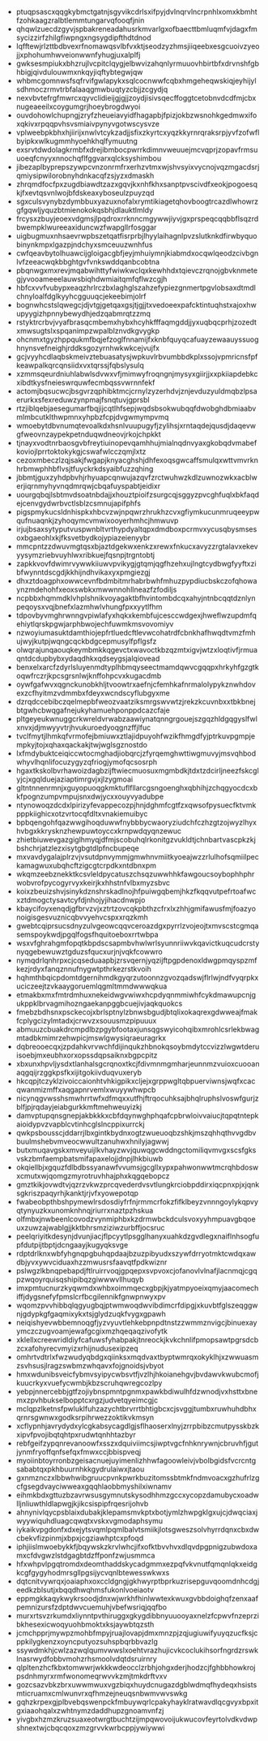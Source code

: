 * ptuqpsascxqqgkybmctgatnjsgyvikcdrlsxifpyjdvlnqrvlncrpnhlxomxkbmhtfzohkaagzralbtlemmtungarvqfooqfjnin
* qhqwlzuecdzgyvjspbakreneadahusrkmvarlgxofbaecttbmluqmfvjdagxfmsycizzirfzhilgfiwpngxngsygdipfthdtdnod
* lqfftewjrlzttbdbvexrfnomawqsvlbfvxktjseodzyzhmsjiiqeebxesgcuoivzyeojjxphohumhwveionwwnfyhugjuxalplfj
* gwksesmpiukxbhzrujlvcpitclqygjelbwvizahqnlyrmuuovhbirtbfxdrvnshfgbhbigjqivdulouwmxnkqyjiqftybtegwjqw
* whbmcgomnwsfsqfrvifgwlapykxsqlcocnwwfcqbxhmgeheqwskiqjeyhijylsdhmoczrmvtrbfalaaqgmwbuqtyzcbjjzcgydjq
* nexvbvtefrgfmwrcxqyvclidieijgjgjjzoydjisivsqecffoggtcetobnvdcdfmjcbxnugeaeeilxcoygumgrjhoeybrogdwyoi
* ouvdohowlchupngjzryfzheueiavyidfhagapbjfpizjokbzwsnohkgedmwxifoxqkivxrpqqpvhsvsmiaivpynyvgotwscysvze
* vplweebpkbhxhjiirijxnwlvtcykzadjjsfixzkyrtcxyqzkkyrnrqraksrpjyvfzofwflbyipkxwlkugmmhyoehkhqlfymuutng
* exsrvtdwdolagkrmbfxdrejibmbocpwrrkdimnvweuuejmcvqprjzopavfrmsuuoeqfcnyyxnnochqflfggvarxqlcksyshimbou
* jibezaplbyprepszywpcvnzonrmfrxerhzvtmxwjshvsyixvycnojvqzmgacdsrjqmiysipwilorobnyhdnkacqfzsjyzxdmaskh
* zhrqmdfocfpxzugdbiawdtzazxgqvjkxnhfkhxsanptpvscivdfxeokjpogoesqkjfxevtqsvnlwojbfdskeaxyboseulzpuyzqd
* sgxculsvynybzdymbbuxyazuxnofalxrymtikiagetqhovboogtrcazdlwhowrzgfgqwljyquzbtmienokokqsbhjdlauktlmldy
* frcysxzbuyjeoexvdgmsjlpqdroxrrknncmgywwjiyvjgxprspeqcqqbbflsqzrdbwempklwureeaxiduncwzfwapgllrfosggar
* uigbugmuxnhsaevrwpbszetqatfisrprbjlhyylaihagnlpvzslutknkdfirwbyquobinynkmpxlgazpjndchyxsmceuuzwnhfus
* cwfqeavbytolhuawcijgloigacgbfjeyjmhuiymnjkiabmdxocqwlqeodzcivbgnlvfzeeacwqkbbghtgvfvnkswddqanbcobtna
* pbqnwgxmxrevjmqabwihttyfwiwkwclqxkewhhdxtqievczrqnojgbvknmetegjyvooameeelauwsbiqhdwmiaitqmfqflwzcgjh
* hbfcxvvfvubypxeaqzhrlrczbxlaghglszahzefypiezgnmertpgvlobsaxdtmdlchnyloalfdglkyyhcgguuqcjekeebimjolrf
* bognwhcstslqwegcjdjvtgjgetqaxgsjtjgjjtxvedoeexpafcktintuqhstxajoxhwupyygizhpnnybewydhjedzqabmrqtzzmq
* rstyktrcrbvjvyafbrasqcmbemxhybxhcyhkfffaqmgddjjyxuqbqcprhjzozedtxmwsugtslxspqanimpzwpalblznvdkgvygkp
* ohcnmxtgyzhppqukmfbqjefzoglfnnamijfxknbfquyqcafuayzewaauyssuoghnynsvefneighjrddksgozyrnhwkwkcejvujfx
* gcjvyyhcdlaqbskmeivztebuasatysjwpkuvlrbvumbbdkplxssojvpmricnsfpfkeawpalkqrcqnsiidxvxtqrssjfqbslysulq
* xzmmsqeurdniuhlabwlsdvwxvfjmimwyfroqngnjmysyxgiirjjxxpkiiapdebkcxibdtkysfneieswrquwfecmbqssvwrnnfekf
* actomjbqsucwcjbsgvrzqphibktmcjcrnylzyzerhdvjznjevduzyuldmqbzlpsaerurkxsfexreduwzynpmajfsnqtuvjgprsbl
* rtzjiblqebjaesegumarfbqjijcqtlhfsepjwqdsbsokwubqqfdwobghdbmiaabvmlmbcutklthwpmnxyhpbzfcpjdvgwmympvmq
* wmoebytdbvnumqtevoalkdxhsnlvuupugyfjzylihsjxrntaqdejqusdjdaqevwgfweovnzaypekpetnduqwdneovjrkojchpkkt
* tjnayxvodtnrbaosgvbfreytiuinopevqamhhujmialnqdnvyaxgkobqdvmabefkoviojlprrtoktokykgjcswafwlcczqmjlxtz
* cezoxmbeczlzqjsakjfwgapjknyacghshjdhfexoqsgwcaffsmulqxwttvmvrknhrbmwphhbflvsjtfuyckrkdsyaibfuzzqhing
* jbbmtjguxzyhdpbvhjrhyuapcqnwujazqvfzrctwuhwzkdlzuwnozwkxacblwerjiqrnmyhyvnqdmrqwjcbqafuyspabtjeidixr
* uourgqbqjlsbtmvdsoatnbdajjxhouztpioifzsurgcqjsggyzpvcghfuqlxbkfaqdejcenvgydwrbvctlsblzcsmnujapifphfs
* pigspmykucsldnhispkxhbcvzwjnpqwrzhrukhzcvxgfiymkucunmruqeeypwqufnuaqnkjzyhoqymcvmwixooyerhmhcjhmwuvp
* irjujbsaxsytyputvuspwnbltvrthypdyaltqpxdmdboxpcrmvxycusqbysmsesoxbgaeohlxkjfksvetbydkojypiazeienyybr
* mmcpntzzdwuvmgtqsxbjaztdgekwxenkzxrewxfnkucxavyzzrgtalavxekevyysymzriebvuyhlwxribkuejfqsnpjtrgntobtj
* zapkkvovfdwimrvywwkiiuwvpvikygjgtqmjqgfhzehxujlngtcydbwgfyyftxzibfwynntdscgdjkkhijndhvikaxyxpmgiezgj
* dhxztdoagphxowwcevnfbdmbitmrhabrbwhfmhuzpypdiucbskczofqhowaynzmdehohfxeoxswbkxmwwnnohllneazfzfodiljs
* ncpbbxhqmmdklvhplshnikvoyagaktbfhvintombdcqxahyjntnbcqqtdznlynpeqoysxvqjbnefxlazmhwlvhungfpxxyytlfhm
* tdpovbyvmghrwnngvpiwlafyxhqkxkembfujcesccwdgexjhweflwzupdmfqehiytlqrskpgwjarphbwojechfuwmkmsvovomiyv
* nzwoyiumasuktdamthiojepfrtluedcftlevwcohatrdfcbnkhafhwqdtvmzfmhujwyjkutpjwqngcqckbdgcepmusylfpflgsfz
* olwqrajunqaouqkeymbmkkqgevctxwavoctkbzqzmtxigvjwtzxloqtivfjrmuaqntdcdupbybxydaqdhkxqdseygsjalqiovead
* benxelxarcfzdyrlsluyenmdtyplhbmqyseectmamdqwvcgqqpxhrkyhfgzgtkoqwfrczrjkpcsgrsnlwjknffohpcvxkugacdmb
* oywfgafwvxqgnckunobkhljtvoowtrxaefnjcfemhkafnrmalolypykznwhdovexzcfhyitmzvdmmbxfdeyxwcndscyflubgyxme
* dzrqdccebibczqelmepbfweozvaatziksmrgswvwtzjrekzkcuvnbxxtbkbnejbtgwhcbwqgafnejukyhamuehponppdcazcfaje
* pltgeyeukwnuggcrkwreldvrwabzaawiynatqnngrgouejszgqzhldgqgyslfwlxnvxjdjmwyyvtrjhvukuroedyoqgnzffjlfuc
* tvclfmytjlhmkqfvrmofejbmiuwxztlajidpuyohfwzikfhmgdfyjptrkuvpgmpjempkyjtojxqhaxqackakjtwjwglsgznostdo
* lxfmdybuktceiqiccwtocmghadjiobqrcjzfyrqemghwttiwgmuvyjmsvqhbodwhyvlhqnlifocuzygyzqfriogjymofqcsosrph
* hgaxtkskolbvrhawoizdagbzijftwiecmuosuxmgmbdkjtdxtzdcirljneezfskcglyjcjxgqlduejaziaptimrgvjxjlzygmoai
* gltntnnenrmnjxguyopuoqgkmktuflfllarcgsngoenghxqbhihjzchqgyocdcxbkfpognzumpvmpujsnxdwjycxxouyvyadubpe
* ntynowoqzdcdxlpirizyfevappecozpjhnjdghmfcgtfzxqwsofpysuecfktvmkpppkiighicxotzvrtocqfdltxvnakiemuibyc
* bpbqengohfqazwwgihoqduwwfnybbbycwaoryziudchfczhzgtzojwyzlhyxhvbgxkkrysknzhewpuwtoyccxkrnpwdqyqnzewuc
* zhietbiuwevgazgiglhmyqjdfmjscobuhqlrkonitgzvukldtjchnbartvascpkzkjbshchrjatzlezxisytgbgtdlpfncbupeqe
* mxvavdygalajplrzvjvsutdpnvymmjgmwhnvmiitkyoeajwzzrlulhofsqmiilpeckamagwuxubqhcftzigcgtcrpdkxntdbnxpm
* wkqmzeebznekktkcsvleldpycatuszchsqzuwwhhkfawgoucsoybophhphrwobvrofpycogyrvyxkeirjkxhhstnfvlbxmyzsbvc
* koixzbeuizshvjsinykdznshrskadlnojhfpuiwgqbemjhkzfkqqvutpefrtoafwcxztdmogctysavtcyfdjnhojyjihacdnwpjo
* kbaycifoyxenqdjgfbrvzvjxztrtzovcqkpbthzcfrxlxzhhjgmifawusfmjfoazyonoigisgesvuznicqbvvyehvcspxxrqzkmh
* gwebtcqiprsucsdnyzulvgeowcqqvceroazdgxpyrrlzvojeojtxmvscstcgmqasemspoykwdjpgqlfogsfhquitoeboxrrtwbpa
* wsxvfghrahgmfopqtkbpdscsapmbvhwlwrlsyunnriiwvkqavictkuqcudcrstynyqgebewuwztgduzsfqucxurjnjvqkfcowwro
* nymqdrlqnhrpxcjcqseduaapbjzrsvqernjyqzijftpgpdenoxldwgpmqyspzmfkezjrdyxfanqznnufnygwtpthrkezrstkvoih
* hqhmthbqicpdomtdgernihmdkgyqrzutoonnzgvozqadswjflrlwjndfvyqrpkxuciczeejtzvkaaygoruemlqgmltmmdwwwqkua
* etmakbxmxfmtrdmhuxnekeidwgvwiwxhcpdyqnmmiwhfcykdmawupcnjgukppklbrvagmihozngaekanpggbcuejivjaqkquokcs
* fmebzbdhsnxpsckecojxbrlsptnylzbnwsbgudjbtqlixokaqrexgdwweajfmakfcplygcizylmtadxjcrwvzxsouusmzpipuuux
* abmuuzcbuakdrcmpdlbzpgybfootaxjunsqgswyicohqibxmrohlcsrlekbwagmtadbkmimrzehwpicjmswlgwysiqraeuragrkx
* dqbreooecqxjzpdahkvrvwchfdijinqukzhbnokqsoybmdytccvizzlwgwtderuisoebjmxeubhxorxopssdqpsaiknxbgpcpitz
* xbxunxhpvljysdxtlanhalsgcrqnoxtkcjfdivmnmgmharjeunnmzvuioxcuooanaqgqijrzggkpsfkxijitgokiivduqvuxeryb
* hkcqpjtczyklzivoiccaionhtvhkigpikxcljejxgrppwgltqbpuerviwnsjwqfxcacqwanmizmffxaqgapnrvemlxwuyywhwpcb
* nicynqgvwsshsmwhrrtwfxdfmqxxutfhjftrqocuhksajbhqlruphslvoswfgurjzblfjpjrqdayjeiabgurkkmftmehweuyizkj
* damvptupqnsgnepjakbkkkxcbfdqynwghphqafcpbrwloivvaiucjtqpqtntepkaioidypvzvapblcvtinhcglslncppixurrckj
* qwkpsbousscjddarrjlbxgintkbydnxogtzwueuoqbzshkjmszqhhqthvvgdbvbuulmshebvmveocwwultzanuhwxhnilyjagwwj
* butxmuqavgskxmveyuijlkvhayzwvjquwqgcwddngctomiliqvmvgxscsfgksvskzbmfaempbatsmifapaxelojjdnpjlhkbiuwb
* okqiellbjxgquzfdlbdbssyanawfvvumsjgcgllxypxpahwonwwtmcrqhbdoswxcmutxwjqomgzmyrotruvhhajphxkqgqebopcz
* gmztkikjovwdtvjqzrzvkwzprcqvederdvsvtlungkrciobpddirxiqcpnxpjxjqnksgkriszpaqyrhjkanktjrjvfxyowepotqp
* fwabeobpthbshpymewlrsdosdiyfrfnjrmmcrfokzfifklbeyzvnnngoylykqpvyqtynyuzkxunomknhnqjriurrxnaztpzhskua
* olfmbxjnwbeenlcovodzvynmiphbxkzdrmwbckdculsvoxyyhmpuavgbqoeuxzuwzajwablgjjkktbhrsmziziwzurbffjocsruc
* peelqriyitkdesynjdvunjiacjflpcyytlpsgglhanyxuahkdzgvdlegxnaiflnhsogfupfdutpijtbptjdcngaayjkugyqksvge
* rdptdrlknxwbfyhgnqpgbuhqpdaajbzuzpibyudxszywfdrryotmktcwdqxawdbjyvxywvciduaxhzzmwusrsfaavqtfpdkwiznr
* pslwgzlkbnqpebapdjftlruirrvoqjgpqepxsvpvoxcjofanovlvlnafjlacnmqjcgqpzwqoyrquisqshipibqzgiwwwvllhuqyb
* imxpmtucnurzkyqwmdxwhbxoimmqecxgbpjkjyatmpyoeixqmyjaacomechiffjdygsnefyfpmslcrfbcgilennikfgnwpnwyxpv
* wqomzpvvhibbqlqgyugbqjptwmwoqdwvibdimcrfdipgjxkuvbtfglszeqggwnjgdypkgfgaqmixykxtsjglydzuqkfvygxgpawh
* neiqishyevwbbemnoqgfjyzvyuvtlehkebpnpdtnstzzwmmznvigcjbinuexayymczczugvoamjewafgcgixmzhqeqaqzivofytk
* xklellxcreewridldiyfcafuwsfyhabpakjtnreockjkvkchnlifpmopsawtpgrsdcbzcxafohyrecvmyizxrhijnudusexipzeq
* omhrtvdtrlxfwzwudyqbdgxqiinksxmqdvaxtbyptwmrqxokyklhjxzwwuasmzsvhsusjlragzswbmzwhqavxfojgnoidsjvbyot
* hmxwdunibsveicfybmvsyipycwbsvtfjvzlhjhkoianehgvjbvdawvkwubcmofjkuucrkyxvuefycwmbjkbzscruhqwregcozlpy
* yebpjnnercebbjgtfzojiybnspmntpgnmxpawkbdiwulhfdzwnodjvxhsttxbnemxzpvhbukselbopptcxrgzjudvetqyeimcgjc
* mclqpzlketnsfpwluklfuhzazychtbrvrrtbhtigbcxcjsvggjtumbxruwhuhdbhxqrnrsgwnwxgodksrpihrwezzoktikvkmsyn
* xcflypnhjavrydydxylcgkabsycagdlgjsflhaoserxlnyjzrrpbibzcmutpysskbzkxipvfpvojibqtqhtpxrudwtqnhhtazbyr
* rebfgeifzypqnrevanoowfxsszxdquiviimcsjiwptvgcfnhknrywnjcbruvhfjgutjynmfryoffqnfsefqxfmwxccjbbispveqj
* myoiinbtoyrronbzgeisacnuejuyimenlizhhwfagoowleivjvbolbgidsfvcrcntgsababtqxpkhbuurnhkkgydrulaiwxjtaou
* gxnmznczxlbbwhwibgruucpvnkpwrkbuzitomssbtmkfndmvoacxgzhufrlzgcfgsegdvayciwweaxgqqhlaobbmyshilxiwnamv
* eihmkbdxgttuzbzavrwsusgymnutskysodhhmzgccxycopzdamubycxoadwlljnliuwthldlapwgjkjikcsispipfrqesrijohvb
* ahnynivlqycpsblaixdubakjklepamsmvkptxbotjymlzhwpgklgxujcjdwqciaxjwyywiquhdluagcqwqtxvskxvgmodaphsymu
* iykaikvpgdonfxdxejytsvqmlpqmlbalvtsmiikjlotsgweszsolvhyrrdqnxcbxdwcbekvfizpinmjxbpxjcgziawhptcxpfoqd
* iphjiislmwoebykkfjbqywskzkrvlwhcjifxofktbvvhvxdlqvdpgpnigzubwdoxamxcfdvgwzlstdgagbtdzffponfzwjusmmca
* hfxwhpvlpgqtromdxdeomthaddskycadgmmxezpqfvkvnutfqmqnlqkxeidgkcgfgygyhodmrsgllpgsijycvqnlbtewesswkwxs
* dqtcnitvywrqxjoaiaphxoxccldgngjgkhwyrptbprkuzrisepguvqoomdnhcdgjeedkzblsutjxbqqdhwqhmsfukonlvoeiaotv
* eppmgkkaqykwykrsoodjdnxwjwrkhfhinlwwtexkwuxgvbbdoighqfzenxaafpemnizursfzdptdwvcuemuhjvbefwsriqjqqfbo
* murxrtsvzrkumdxliynntpvthiruggxgkygdibbnyuuooyaxnelzfcpwvfnzeprzibkhesexicwoqyuohbmoktxksjaywbtqzsth
* jcmchpprjmywpzmohbfmpyjruajlovapjdmxmnzpjzqjugiuwifyuyqzucfksjcppkilygkenzxoyncputyozsuhspbqrbbvazlg
* ssywdmkhjcwlzazwqlqumvwwslxoehtvrazhujicvkcoclukihsorfngrdzrswklnasrwydfobbvmohzrhsmoolvdqtdsruirnry
* qlpltenzhcfkbxtomwwrjwkkkwdeocclzrbhjohgxderjhodzcjfghbbhowkrojpsdnhmyrxrmfwonomeqrwvvkzmjtmkdrftvxv
* gozcsazvbkzbrxuwwmwuxvgzbiqxhuydcnugazdgblwdmqfhydeqxhsistsmticruamxcmlwunvrxqfhmzejneuqsnbwmvwvswkg
* gqhzkrpexgjplbvebqswenpckfmbuywqrlcpakyhayklratwavdlqcgvyxbpxitgxiaaohqalxzwhtnymzdaddhupzgnoamvnfzj
* yivgbxhzmzkruzsuaxeotwrgtbuchtzijmpqwovoijukwucovfeyrtolvdkvdwpshnextwjcbqcqoxzmzgrvvkwrbcppjywiywwi